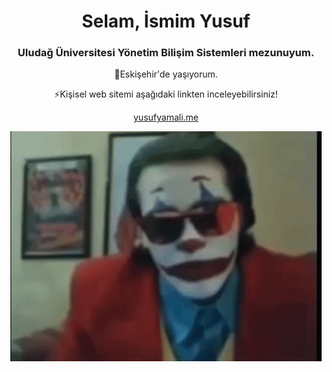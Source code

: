
<h1 align="center">Selam, İsmim Yusuf</h1>
<h3 align="center">Uludağ Üniversitesi Yönetim Bilişim Sistemleri mezunuyum.</h3>

<p align="center">🌆Eskişehir'de yaşıyorum.</p>
<p align="center">⚡Kişisel web sitemi aşağıdaki linkten inceleyebilirsiniz!</p>
<p align="center">
<a href="https://yusufyamali.me" target="blank"><img align="center"/>yusufyamali.me</a>
</p>
  


<div align="center">
  <img src="https://github.com/yusuferdemyamali/yusuferdemyamali/blob/main/joker.gif?raw=true" width="auto">
<div>
